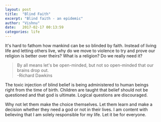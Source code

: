```yaml
---
layout: post
title:  "Blind Faith"
excerpt: "Blind faith - an epidemic"
author: "Vishnu"
date:   2017-02-17 00:13:59
categories: life
---
```

It's hard to fathom how mankind can be so blinded by faith. Instead of living life and letting others live, why do we move to violence to try and prove our religion is better over theirs? What is a religion? Do we really need it?

>By all means let's be open-minded, but not so open-minded that our brains drop out. <br>
-Richard Dawkins

The toxic injection of blind belief is being administered to human beings right from the time of birth. Children are taught that belief should not be questioned and that god is ultimate. Logical questions are discouraged.

Why not let them make the choice themselves. Let them learn and make a decision whether they need a god or not in their lives. I am content with believing that I am solely responsible for my life. Let it be for everyone.